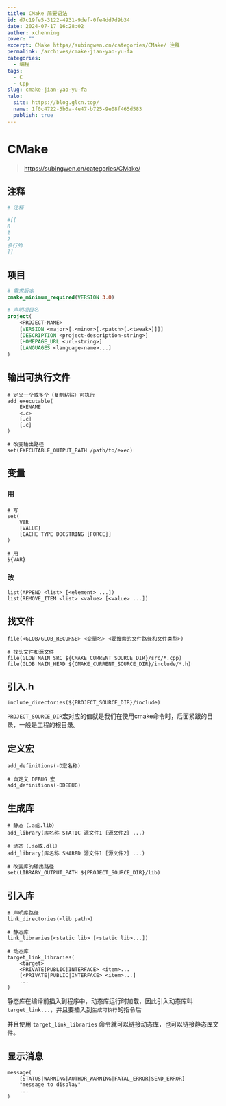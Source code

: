 ```yaml
---
title: CMake 简要语法
id: d7c19fe5-3122-4931-9def-0fe4dd7d9b34
date: 2024-07-17 16:28:02
auther: xchenning
cover: ""
excerpt: CMake https//subingwen.cn/categories/CMake/ 注释
permalink: /archives/cmake-jian-yao-yu-fa
categories:
  - 编程
tags:
  - C
  - Cpp
slug: cmake-jian-yao-yu-fa
halo:
  site: https://blog.glcn.top/
  name: 1f0c4722-5b6a-4e47-b725-9e08f465d583
  publish: true
---
```


# CMake

> https://subingwen.cn/categories/CMake/
## 注释

```cmake
# 注释

#[[
0
1
2
多行的
]]
```

## 项目

```cmake
# 需求版本
cmake_minimum_required(VERSION 3.0)

# 声明项目名
project(
	<PROJECT-NAME>  
    [VERSION <major>[.<minor>[.<patch>[.<tweak>]]]]  
    [DESCRIPTION <project-description-string>]  
    [HOMEPAGE_URL <url-string>]  
    [LANGUAGES <language-name>...]
)
```

## 输出可执行文件

```
# 定义一个或多个（复制粘贴）可执行
add_executable(
	EXENAME
	<.c>
	[.c]
	[.c]
)

# 改变输出路径
set(EXECUTABLE_OUTPUT_PATH /path/to/exec)
```

## 变量

### 用

```
# 写
set(
	VAR 
	[VALUE] 
	[CACHE TYPE DOCSTRING [FORCE]]
)

# 用
${VAR}
```

### 改

```
list(APPEND <list> [<element> ...])
list(REMOVE_ITEM <list> <value> [<value> ...])
```

## 找文件

```
file(<GLOB/GLOB_RECURSE> <变量名> <要搜索的文件路径和文件类型>)

# 找头文件和源文件
file(GLOB MAIN_SRC ${CMAKE_CURRENT_SOURCE_DIR}/src/*.cpp)  
file(GLOB MAIN_HEAD ${CMAKE_CURRENT_SOURCE_DIR}/include/*.h)
```

## 引入.h

```
include_directories(${PROJECT_SOURCE_DIR}/include)
```

`PROJECT_SOURCE_DIR`宏对应的值就是我们在使用cmake命令时，后面紧跟的目录，一般是工程的根目录。

## 定义宏

```
add_definitions(-D宏名称)

# 自定义 DEBUG 宏
add_definitions(-DDEBUG)
```

## 生成库

```
# 静态（.a或.lib）
add_library(库名称 STATIC 源文件1 [源文件2] ...)

# 动态（.so或.dll）
add_library(库名称 SHARED 源文件1 [源文件2] ...)

# 改变库的输出路径
set(LIBRARY_OUTPUT_PATH ${PROJECT_SOURCE_DIR}/lib)
```

## 引入库

```
# 声明库路径
link_directories(<lib path>)

# 静态库
link_libraries(<static lib> [<static lib>...])

# 动态库
target_link_libraries(  
    <target>   
    <PRIVATE|PUBLIC|INTERFACE> <item>...   
    [<PRIVATE|PUBLIC|INTERFACE> <item>...]
    ...
)
```

静态库在编译前插入到程序中，动态库运行时加载，因此引入动态库叫`target_link...`，并且要插入到`生成可执行`的指令后

并且使用 `target_link_libraries` 命令就可以链接动态库，也可以链接静态库文件。

## 显示消息

```
message(
	[STATUS|WARNING|AUTHOR_WARNING|FATAL_ERROR|SEND_ERROR] 
	"message to display" 
	...
)
```

